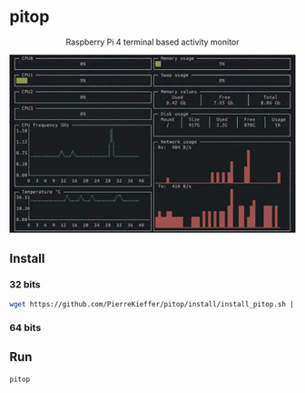 # pitop 
<div align="center">

Raspberry Pi 4 terminal based activity monitor


<img src="./assets/pitop.gif" />

</div>

## Install 
### 32 bits 
```bash 
wget https://github.com/PierreKieffer/pitop/install/install_pitop.sh | sudo bash install_pitop.sh  
```
### 64 bits 

## Run 
```bash
pitop
```

